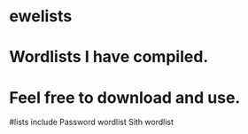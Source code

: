 # ewelists
# Wordlists I have compiled.
# Feel free to download and use.

#lists include
Password wordlist
Sith wordlist
